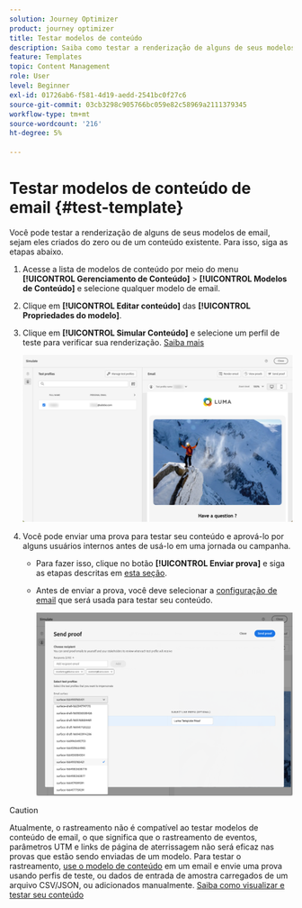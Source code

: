 ```yaml
---
solution: Journey Optimizer
product: journey optimizer
title: Testar modelos de conteúdo
description: Saiba como testar a renderização de alguns de seus modelos de conteúdo de email
feature: Templates
topic: Content Management
role: User
level: Beginner
exl-id: 01726ab6-f581-4d19-aedd-2541bc0f27c6
source-git-commit: 03cb3298c905766bc059e82c58969a2111379345
workflow-type: tm+mt
source-wordcount: '216'
ht-degree: 5%

---
```


# Testar modelos de conteúdo de email {#test-template}

Você pode testar a renderização de alguns de seus modelos de email, sejam eles criados do zero ou de um conteúdo existente. Para isso, siga as etapas abaixo.

1. Acesse a lista de modelos de conteúdo por meio do menu **[!UICONTROL Gerenciamento de Conteúdo]** > **[!UICONTROL Modelos de Conteúdo]** e selecione qualquer modelo de email.

1. Clique em **[!UICONTROL Editar conteúdo]** das **[!UICONTROL Propriedades do modelo]**.

1. Clique em **[!UICONTROL Simular Conteúdo]** e selecione um perfil de teste para verificar sua renderização. [Saiba mais](../content-management/preview-test.md)

   ![](assets/content-template-stimulate.png)

1. Você pode enviar uma prova para testar seu conteúdo e aprová-lo por alguns usuários internos antes de usá-lo em uma jornada ou campanha.

   * Para fazer isso, clique no botão **[!UICONTROL Enviar prova]** e siga as etapas descritas em [esta seção](../content-management/proofs.md).

   * Antes de enviar a prova, você deve selecionar a [configuração de email](../configuration/channel-surfaces.md) que será usada para testar seu conteúdo.

     ![](assets/content-template-stimulate-proof-surface.png)

>[!CAUTION]
>
>Atualmente, o rastreamento não é compatível ao testar modelos de conteúdo de email, o que significa que o rastreamento de eventos, parâmetros UTM e links de página de aterrissagem não será eficaz nas provas que estão sendo enviadas de um modelo. Para testar o rastreamento, [use o modelo de conteúdo](../email/use-email-templates.md) em um email e envie uma prova usando perfis de teste, ou dados de entrada de amostra carregados de um arquivo CSV/JSON, ou adicionados manualmente. [Saiba como visualizar e testar seu conteúdo](../content-management/preview-test.md)

